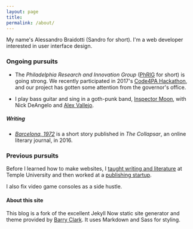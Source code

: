```yaml
---
layout: page
title:
permalink: /about/
---
```


My name's Alessandro Braidotti (Sandro for short). I'm a web developer interested in user interface design.

### Ongoing pursuits

- The *Philadelphia Research and Innovation Group* ([PhRIG](https://phrig.github.io/) for short) is going strong. We recently participated in 2017's [Code4PA Hackathon](https://technical.ly/philly/2017/11/03/final-projects-code4pa-hackathon/), and our project has gotten some attention from the governor's office.

- I play bass guitar and sing in a goth-punk band, [Inspector Moon](http://inspectormoon.bandcamp.com), with Nick DeAngelo and [Alex Vallejo](http://desperate.horse/).

##### Writing
- *[Barcelona, 1972](https://thecollapsar.org/the-collapsar-archive/2016/02/19/barcelona-1972-by-sandro-braidotti)*
is a short story published in *The Collapsar*, an online literary journal, in 2016.

### Previous pursuits

Before I learned how to make websites, I [taught writing and literature](http://www.ratemyprofessors.com/ShowRatings.jsp?tid=1321388) at Temple University and then worked at a [publishing startup](http://www.bookbaby.com).

I also fix video game consoles as a side hustle.

#### About this site

This blog is a fork of the excellent Jekyll Now static site generator and theme provided by [Barry Clark](https://github.com/barryclark/jekyll-now). It uses Markdown and Sass for styling.
